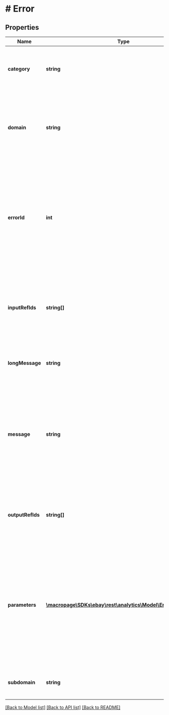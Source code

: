 # # Error

## Properties

Name | Type | Description | Notes
------------ | ------------- | ------------- | -------------
**category** | **string** | Identifies whether the error was in the REQUEST or happened when running the APPLICATION. | [optional] 
**domain** | **string** | The primary system where the error occurred. This is relevant for application errors. For Analytics errors, it always has the value API_ANALYTICS. | [optional] 
**errorId** | **int** | A positive integer that uniquely identifies the specific error condition that occurred. Your application can use error codes as identifiers in your customized error-handling algorithms. Traffic report error IDs range from 50001 to 50500. | [optional] 
**inputRefIds** | **string[]** | Identifies specific request elements associated with the error, if any. inputRefId&#39;s response is format specific. For JSON, use JSONPath notation. | [optional] 
**longMessage** | **string** | A more detailed explanation of the error than given in the message error field. | [optional] 
**message** | **string** | Information on how to correct the problem, in the end user&#39;s terms and language where applicable. Its value is at most 50 characters long. If applicable, the value is localized in the end user&#39;s requested locale. | [optional] 
**outputRefIds** | **string[]** | Identifies specific response elements associated with the error, if any. Path format is the same as inputRefId. | [optional] 
**parameters** | [**\macropage\SDKs\ebay\rest\analytics\Model\ErrorParameter[]**](ErrorParameter.md) | This optional list of name/value pairs that contain context-specific ErrorParameter objects, with each item in the list being a parameter (or input field name) that caused an error condition. Each ErrorParameter object consists of two fields, a name and a value. | [optional] 
**subdomain** | **string** | If present, indicates which subsystem in which the error occurred. | [optional] 

[[Back to Model list]](../../README.md#documentation-for-models) [[Back to API list]](../../README.md#documentation-for-api-endpoints) [[Back to README]](../../README.md)


